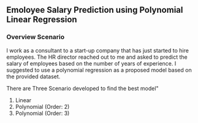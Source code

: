 ## Emoloyee Salary Prediction using Polynomial Linear Regression
### Overview Scenario
I work as a consultant to a start-up company that has just started to hire employees. The HR director reached out to me and asked to predict the salary of employees based on the number of years of experience. I suggested to use a polynomial regression as a proposed model based on the provided dataset.

There are Three Scenario developed to find the best model"
1. Linear
2. Polynomial (Order: 2)
3. Polynomial (Order: 3)
